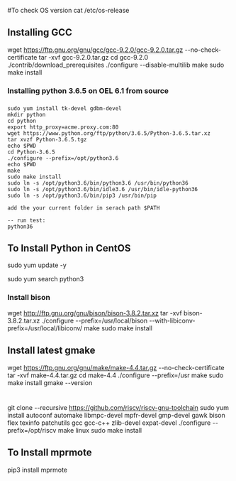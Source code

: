 
#To check OS version
  cat /etc/os-release


## Installing GCC  

wget https://ftp.gnu.org/gnu/gcc/gcc-9.2.0/gcc-9.2.0.tar.gz --no-check-certificate
tar -xvf gcc-9.2.0.tar.gz
cd gcc-9.2.0
./contrib/download_prerequisites
./configure --disable-multilib
make
sudo make install

###
### Installing python 3.6.5 on OEL 6.1 from source
###
    sudo yum install tk-devel gdbm-devel
    mkdir python
    cd python
    export http_proxy=acme.proxy.com:80
    wget https://www.python.org/ftp/python/3.6.5/Python-3.6.5.tar.xz
    tar xvzf Python-3.6.5.tgz
    echo $PWD
    cd Python-3.6.5
    ./configure --prefix=/opt/python3.6
    echo $PWD
    make
    sudo make install
    sudo ln -s /opt/python3.6/bin/python3.6 /usr/bin/python36
    sudo ln -s /opt/python3.6/bin/idle3.6 /usr/bin/idle-python36
    sudo ln -s /opt/python3.6/bin/pip3 /usr/bin/pip
    
    add the your current folder in serach path $PATH
 
    -- run test:
    python36 

## To Install Python in CentOS 

sudo yum update -y

sudo yum search python3


### Install bison

 wget http://ftp.gnu.org/gnu/bison/bison-3.8.2.tar.xz
 tar -xvf bison-3.8.2.tar.xz
 ./configure --prefix=/usr/local/bison --with-libiconv-prefix=/usr/local/libiconv/
 make
 sudo make install

## Install latest gmake
wget https://ftp.gnu.org/gnu/make/make-4.4.tar.gz --no-check-certificate
tar -xvf make-4.4.tar.gz
cd make-4.4
./configure --prefix=/usr
make
sudo make install
gmake --version

#
git clone --recursive https://github.com/riscv/riscv-gnu-toolchain
sudo yum install autoconf automake libmpc-devel mpfr-devel gmp-devel gawk bison flex texinfo patchutils gcc gcc-c++ zlib-devel expat-devel
./configure --prefix=/opt/riscv
make linux
sudo make install

## To Install mprmote
   pip3 install mprmote
